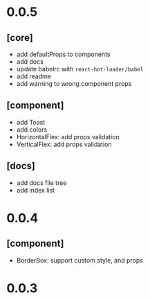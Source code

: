 # 0.0.5

## [core]
- add defaultProps to components
- add docs
- update babelrc with `react-hot-loader/babel`
- add readme
- add warning to wrong component props

## [component]
- add Toast
- add colors
- HorizontalFlex: add props validation
- VerticalFlex: add props validation

## [docs]
- add docs file tree
- add index list

# 0.0.4

## [component]
- BorderBox: support custom style, and props

# 0.0.3

## [core]
- add build script
- add publish script
- add changelog.md
- add babel
- add editor config

# 0.0.2

## [etc]
optimize package.json

# 0.0.1

## [component]
- BorderBox
- HorizontalFlex
- VerticalFlex

# 0.0.0

## [core]
- initialize project
